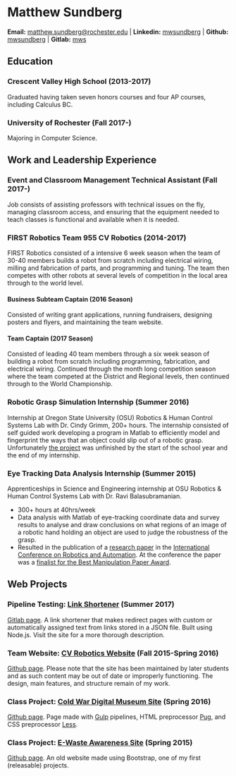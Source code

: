 # Matthew Sundberg

**Email:** [matthew.sundberg@rochester.edu](matthew.sundberg@rochester.edu)
|
**Linkedin:** [mwsundberg](https://www.linkedin.com/in/mwsundberg/)
|
**Github:** [mwsundberg](http://github.com/mwsundberg/)
|
**Gitlab:** [mws](https://gitlab.com/mws)

## Education
### **Crescent Valley High School** (2013-2017)
Graduated having taken seven honors courses and four AP courses, including Calculus BC.

### **University of Rochester** (Fall 2017-)
Majoring in Computer Science.

## Work and Leadership Experience
### **Event and Classroom Management Technical Assistant** (Fall 2017-)
Job consists of assisting professors with technical issues on the fly, managing classroom access, and ensuring that the equipment needed to teach classes is functional and available when it is needed. 

### **FIRST Robotics** Team 955 CV Robotics (2014-2017)
FIRST Robotics consisted of a intensive 6 week season when the team of 30-40 members builds a robot from scratch including electrical wiring, milling and fabrication of parts, and programming and tuning. The team then competes with other robots at several levels of competition in the local area through to the world level.

#### **Business Subteam Captain** (2016 Season)
Consisted of writing grant applications, running fundraisers, designing posters and flyers, and maintaining the team website.

#### **Team Captain** (2017 Season)
Consisted of leading 40 team members through a six week season of building a robot from scratch including programming, fabrication, and electrical wiring. Continued through the month long competition season where the team competed at the District and Regional levels, then continued through to the World Championship.

### **Robotic Grasp Simulation Internship** (Summer 2016)
Internship at Oregon State University (OSU) Robotics & Human Control Systems Lab with Dr. Cindy Grimm, 200+ hours. The internship consisted of self guided work developing a program in Matlab to efficiently model and fingerprint the ways that an object could slip out of a robotic grasp. Unfortunately [the project](https://github.com/OSUrobotics/transformationLimitsMetric) was unfinished by the start of the school year and the end of my internship.

### **Eye Tracking Data Analysis Internship** (Summer 2015)
Apprenticeships in Science and Engineering internship at OSU Robotics & Human Control Systems Lab with Dr. Ravi Balasubramanian.

* 300+ hours at 40hrs/week
* Data analysis with Matlab of eye-tracking coordinate data and survey results to analyse and draw conclusions on what regions of an image of a robotic hand holding an object are used to judge the robustness of the grasp. 
* Resulted in the publication of a [research paper](https://mws.is/2016ICRApaper.pdf) in the [International Conference on Robotics and Automation](https://www.icra2016.org). At the conference the paper was a [finalist for the Best Manipulation Paper Award](https://www.icra2016.org/conference/awards/).

## Web Projects
### **Pipeline Testing:** [Link Shortener](https://l.mws.is/) (Summer 2017)
[Gitlab page](https://gitlab.com/mws/L).
A link shortener that makes redirect pages with custom or automatically assigned text from links stored in a JSON file. Built using Node.js. Visit the site for a more thorough description.

### **Team Website:** [CV Robotics Website](http://team955.org) (Fall 2015-Spring 2016)

[Github page](https://github.com/FRC-Team-955/TeamWebsite).
Please note that the site has been maintained by later students and as such content may be out of date or improperly functioning. The design, main features, and structure remain of my work.

### **Class Project:** [Cold War Digital Museum Site](https://mws.is/e-waste) (Spring 2016)
[Github page](https://github.com/mwsundberg/apushMuseum).
Page made with [Gulp](https://gulpjs.com/) pipelines, HTML preprocessor [Pug](https://pugjs.org/), and CSS preprocessor [Less](http://lesscss.org/).

### **Class Project:** [E-Waste Awareness Site](https://mws.is/e-waste) (Spring 2015)
[Github page](https://github.com/mwsundberg/e-waste/tree/gh-pages).
An old website made using Bootstrap, one of my first (releasable) projects.
